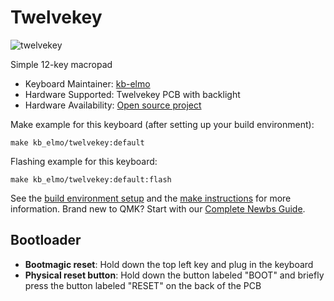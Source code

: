 # Twelvekey

![twelvekey](https://i.imgur.com/59sSO8kl.jpg)

Simple 12-key macropad

* Keyboard Maintainer: [kb-elmo](https://github.com/kb-elmo)
* Hardware Supported: Twelvekey PCB with backlight
* Hardware Availability: [Open source project](https://github.com/kb-elmo/twelvekey)

Make example for this keyboard (after setting up your build environment):

    make kb_elmo/twelvekey:default

Flashing example for this keyboard:

    make kb_elmo/twelvekey:default:flash

See the [build environment setup](https://docs.qmk.fm/#/getting_started_build_tools) and the [make instructions](https://docs.qmk.fm/#/getting_started_make_guide) for more information. Brand new to QMK? Start with our [Complete Newbs Guide](https://docs.qmk.fm/#/newbs).

## Bootloader

* **Bootmagic reset**: Hold down the top left key and plug in the keyboard
* **Physical reset button**: Hold down the button labeled "BOOT" and briefly press the button labeled "RESET" on the back of the PCB
